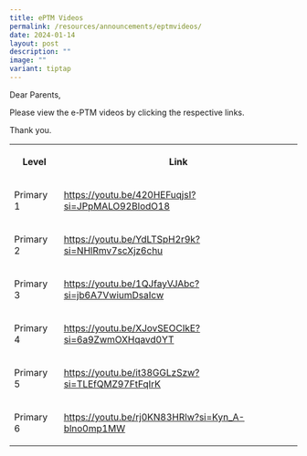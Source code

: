 ```yaml
---
title: ePTM Videos
permalink: /resources/announcements/eptmvideos/
date: 2024-01-14
layout: post
description: ""
image: ""
variant: tiptap
---
```

<p>Dear Parents,</p><p>Please view the e-PTM videos by clicking the respective links.</p><p>Thank you.</p><table><tbody><tr><th rowspan="1" colspan="1"><p>Level</p></th><th rowspan="1" colspan="1"><p>Link</p></th></tr><tr><td rowspan="1" colspan="1"><p>Primary 1</p></td><td rowspan="1" colspan="1"><p><a href="https://youtu.be/420HEFuqjsI?si=JPpMALO92BlodO18" rel="noopener noreferrer nofollow" target="_blank">https://youtu.be/420HEFuqjsI?si=JPpMALO92BlodO18</a></p></td></tr><tr><td rowspan="1" colspan="1"><p>Primary 2</p></td><td rowspan="1" colspan="1"><p><a href="https://youtu.be/YdLTSpH2r9k?si=NHlRmv7scXjz6chu" rel="noopener noreferrer nofollow" target="_blank">https://youtu.be/YdLTSpH2r9k?si=NHlRmv7scXjz6chu</a></p></td></tr><tr><td rowspan="1" colspan="1"><p>Primary 3</p></td><td rowspan="1" colspan="1"><p><a href="https://youtu.be/1QJfayVJAbc?si=jb6A7VwiumDsaIcw" rel="noopener noreferrer nofollow" target="_blank">https://youtu.be/1QJfayVJAbc?si=jb6A7VwiumDsaIcw</a></p></td></tr><tr><td rowspan="1" colspan="1"><p>Primary 4</p></td><td rowspan="1" colspan="1"><p><a href="https://youtu.be/XJovSEOCIkE?si=6a9ZwmOXHqavd0YT" rel="noopener noreferrer nofollow" target="_blank">https://youtu.be/XJovSEOCIkE?si=6a9ZwmOXHqavd0YT</a></p></td></tr><tr><td rowspan="1" colspan="1"><p>Primary 5</p></td><td rowspan="1" colspan="1"><p><a href="https://youtu.be/it38GGLzSzw?si=TLEfQMZ97FtFqIrK" rel="noopener noreferrer nofollow" target="_blank">https://youtu.be/it38GGLzSzw?si=TLEfQMZ97FtFqIrK</a></p></td></tr><tr><td rowspan="1" colspan="1"><p>Primary 6</p></td><td rowspan="1" colspan="1"><p><a href="https://youtu.be/rj0KN83HRlw?si=Kyn_A-blno0mp1MW" rel="noopener noreferrer nofollow" target="_blank">https://youtu.be/rj0KN83HRlw?si=Kyn_A-blno0mp1MW</a></p></td></tr></tbody></table><p></p>